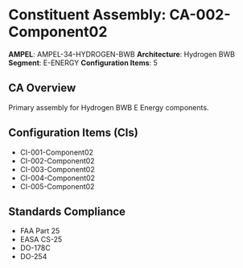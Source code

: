 # Constituent Assembly: CA-002-Component02

**AMPEL**: AMPEL-34-HYDROGEN-BWB
**Architecture**: Hydrogen BWB
**Segment**: E-ENERGY
**Configuration Items**: 5

## CA Overview
Primary assembly for Hydrogen BWB E Energy components.

## Configuration Items (CIs)
- CI-001-Component02
- CI-002-Component02
- CI-003-Component02
- CI-004-Component02
- CI-005-Component02

## Standards Compliance
- FAA Part 25
- EASA CS-25
- DO-178C
- DO-254

